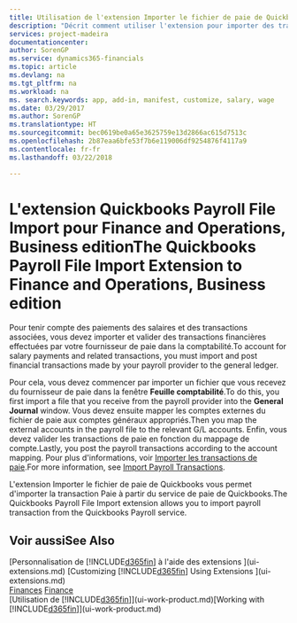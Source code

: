 ```yaml
---
title: Utilisation de l'extension Importer le fichier de paie de Quickbooks | Microsoft Docs
description: "Décrit comment utiliser l'extension pour importer des transactions de salaire et de paie à partir du service de paie de Quickbooks."
services: project-madeira
documentationcenter: 
author: SorenGP
ms.service: dynamics365-financials
ms.topic: article
ms.devlang: na
ms.tgt_pltfrm: na
ms.workload: na
ms. search.keywords: app, add-in, manifest, customize, salary, wage
ms.date: 03/29/2017
ms.author: SorenGP
ms.translationtype: HT
ms.sourcegitcommit: bec0619be0a65e3625759e13d2866ac615d7513c
ms.openlocfilehash: 2b87eaa6bfe53f7b6e119006df9254876f4117a9
ms.contentlocale: fr-fr
ms.lasthandoff: 03/22/2018

---
```

# <a name="the-quickbooks-payroll-file-import-extension-to-finance-and-operations-business-edition"></a><span data-ttu-id="fdbd9-103">L'extension Quickbooks Payroll File Import pour Finance and Operations, Business edition</span><span class="sxs-lookup"><span data-stu-id="fdbd9-103">The Quickbooks Payroll File Import Extension to Finance and Operations, Business edition</span></span> 
<span data-ttu-id="fdbd9-104">Pour tenir compte des paiements des salaires et des transactions associées, vous devez importer et valider des transactions financières effectuées par votre fournisseur de paie dans la comptabilité.</span><span class="sxs-lookup"><span data-stu-id="fdbd9-104">To account for salary payments and related transactions, you must import and post financial transactions made by your payroll provider to the general ledger.</span></span>

<span data-ttu-id="fdbd9-105">Pour cela, vous devez commencer par importer un fichier que vous recevez du fournisseur de paie dans la fenêtre **Feuille comptabilité**.</span><span class="sxs-lookup"><span data-stu-id="fdbd9-105">To do this, you first import a file that you receive from the payroll provider into the **General Journal** window.</span></span> <span data-ttu-id="fdbd9-106">Vous devez ensuite mapper les comptes externes du fichier de paie aux comptes généraux appropriés.</span><span class="sxs-lookup"><span data-stu-id="fdbd9-106">Then you map the external accounts in the payroll file to the relevant G/L accounts.</span></span> <span data-ttu-id="fdbd9-107">Enfin, vous devez valider les transactions de paie en fonction du mappage de compte.</span><span class="sxs-lookup"><span data-stu-id="fdbd9-107">Lastly, you post the payroll transactions according to the account mapping.</span></span> <span data-ttu-id="fdbd9-108">Pour plus d'informations, voir [Importer les transactions de paie](finance-how-import-payroll-transactions.md).</span><span class="sxs-lookup"><span data-stu-id="fdbd9-108">For more information, see [Import Payroll Transactions](finance-how-import-payroll-transactions.md).</span></span>

<span data-ttu-id="fdbd9-109">L'extension Importer le fichier de paie de Quickbooks vous permet d'importer la transaction Paie à partir du service de paie de Quickbooks.</span><span class="sxs-lookup"><span data-stu-id="fdbd9-109">The Quickbooks Payroll File Import extension allows you to import payroll transaction from the Quickbooks Payroll service.</span></span>

## <a name="see-also"></a><span data-ttu-id="fdbd9-110">Voir aussi</span><span class="sxs-lookup"><span data-stu-id="fdbd9-110">See Also</span></span>
<span data-ttu-id="fdbd9-111">[Personnalisation de [!INCLUDE[d365fin](includes/d365fin_md.md)] à l'aide des extensions ](ui-extensions.md)  </span><span class="sxs-lookup"><span data-stu-id="fdbd9-111">[Customizing [!INCLUDE[d365fin](includes/d365fin_md.md)] Using Extensions ](ui-extensions.md)  </span></span>  
<span data-ttu-id="fdbd9-112">[Finances](finance.md)  </span><span class="sxs-lookup"><span data-stu-id="fdbd9-112">[Finance](finance.md)  </span></span>  
<span data-ttu-id="fdbd9-113">[Utilisation de [!INCLUDE[d365fin](includes/d365fin_md.md)]](ui-work-product.md)</span><span class="sxs-lookup"><span data-stu-id="fdbd9-113">[Working with [!INCLUDE[d365fin](includes/d365fin_md.md)]](ui-work-product.md)</span></span>

